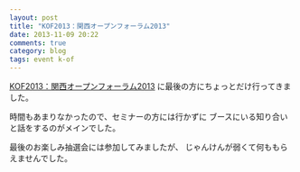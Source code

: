 ```yaml
---
layout: post
title: "KOF2013：関西オープンフォーラム2013"
date: 2013-11-09 20:22
comments: true
category: blog
tags: event k-of
---
```

[KOF2013：関西オープンフォーラム2013](https://k-of.jp/2013/)
に最後の方にちょっとだけ行ってきました。

時間もあまりなかったので、セミナーの方には行かずに
ブースにいる知り合いと話をするのがメインでした。

最後のお楽しみ抽選会には参加してみましたが、
じゃんけんが弱くて何ももらえませんでした。
